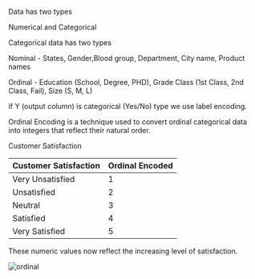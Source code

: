 Data has two types

Numerical and Categorical

Categorical data has two types

Nominal - States, Gender,Blood group, Department, City name, Product names

Ordinal - Education (School, Degree, PHD), Grade Class (1st Class, 2nd Class, Fail), Size (S, M, L)

If Y (output column) is categorical (Yes/No) type we use label encoding.

Ordinal Encoding is a technique used to convert ordinal categorical data into integers that reflect their natural order.

Customer Satisfaction

| Customer Satisfaction | Ordinal Encoded |
| --------------------- | --------------- |
| Very Unsatisfied      | 1               |
| Unsatisfied           | 2               |
| Neutral               | 3               |
| Satisfied             | 4               |
| Very Satisfied        | 5               |


These numeric values now reflect the increasing level of satisfaction.


![ordinal](https://github.com/user-attachments/assets/69a17724-031c-45de-b4d2-1737c84b9711)

